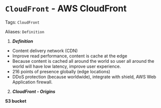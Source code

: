 # `CloudFront` - AWS CloudFront

Tags: `CloudFront`

Aliases: `Definition`

1. ***Definition***

* Content delivery network (CDN)
* Improve read performance, content is cache at the edge
* Because content is cached all around the world so user all around the world will have low latency, improve user experience.
* 216 points of presence globally (edge locations)
* DDoS protection (because worldwide), integrate with shield, AWS Web Application firewall.

2. ***CloudFront - Origins***

**S3 bucket**
